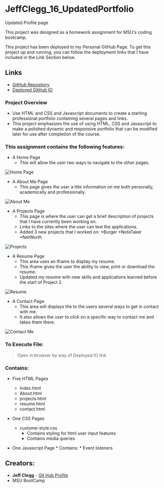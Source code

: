 # JeffClegg_16_UpdatedPortfolio
Updated Profile page

This project was designed as a homework assignment for MSU's coding bootcamp. 

This project has been deployed to my Personal GitHub Page. To get this project up and running, you can follow the deployment links that I have included in the Link Section below.

## Links

* [GitHub Repository](https://github.com/JC72/JeffClegg_16_UpdatedPortfolio)
* [Deployed GitHub IO](https://jc72.github.io/JeffClegg_16_UpdatedPortfolio/) 

### Project Overview
* Use HTML and CSS and Javascript documents to create a starting professional portfolio containing several pages and links.
* This project emphasizes the use of using HTML, CSS and Javascript to make a polished dynamic and responsive portfolio that can be modified later for use after completion of the course.


### This assignment contains the following features: 
* A Home Page
    * This will allow the user two ways to navigate to the other pages.


![Home Page](https://github.com/JC72/JeffClegg_16_UpdatedPortfolio/blob/main/Assets/screenshots/HomePage.png)


* A About Me Page
    * This page gives the user a litte information on me both personally, academically and professionally.
    

![About Me](https://github.com/JC72/JeffClegg_16_UpdatedPortfolio/blob/main/Assets/screenshots/AboutMe.png)


* A Projects Page
    * This page is where the user can get a brief description of projects that I have currently been working on.
    * Links to the sites where the user can test the applications.
    * Added 3 new projects that I worked on:
        *Burger
        *NoteTaker
        *NetWorth


![Projects](https://github.com/JC72/JeffClegg_16_UpdatedPortfolio/blob/main/Assets/screenshots/Projects.png)


* A Resume Page
    * This area uses an iframe to display my resume.
    * This iframe gives the user the ability to view, print or download the resume.
    * Updated my resume with new skills and applications learned before the start of Project 2.

![Resume](https://github.com/JC72/JeffClegg_16_UpdatedPortfolio/blob/main/Assets/screenshots/resume.png)

* A Contact Page
    * This area will displays the to the users several ways to get in contact with me.
    * It also allows the user to click on a specific way to contact me and takes them there.

![Contact Me](https://github.com/JC72/JeffClegg_16_UpdatedPortfolio/blob/main/Assets/screenshots/contactMe.png)


### To Execute File:
> Open in browser by way of Deployed IO link

### Contains: 
* Five HTML Pages
    * Index.html 
    * About.html
    * projects.html
    * resume.html
    * contact.html
        
* One CSS Pages
    * custome-style.css
        * Contains styling for html user input features
        * Contains media queries
    
* One Javascript Page
        * Contains: 
        * Event listeners
        
## Creators:

* **Jeff Clegg** - [Git Hub Profile](https://github.com/JC72)
* MSU BootCamp